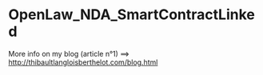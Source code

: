 # OpenLaw_NDA_SmartContractLinked
More info on my blog (article n°1) ==> http://thibaultlangloisberthelot.com/blog.html
